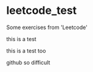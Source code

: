 # leetcode_test
Some exercises from 'Leetcode'


this is a test


this is a test too


github so difficult
